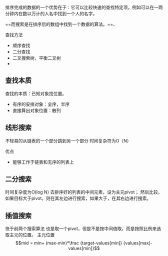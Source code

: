 排序完成的数据的一个优势在于：它可以比较快速的查找特定项。例如可以在一两分钟内在数以万计的人名中找到一个人的名字。

==而搜索是在排序后的数组中找到一个数据的算法。==、

查找方法
- 顺序查找
- 二分查找
- 二叉搜索树，平衡二叉树
-
## 查找本质
查找的本质：已知对象找位置。
 - 有序的安排对象：全序，半序
 - 直接算出对象位置：散列
## 线形搜索
不轻易的从链表的一个部分跳到另一个部分
时间复杂符为O（N）


优点
- 能够工作于链表和无序的列表上
## 二分搜索
时间复杂度为O(log N)
去排序好的列表的中间元素，设为主元pivot；
然后比较，如果目标大于pivot，则在其左边进行搜索，如果大于，在其右边进行搜索。
## 插值搜索
快于前两个搜索算法
也是取一个pivot，但是不是按中间值取，而是按照比例来选取主元的位置。
主元位置 $$mid = min+ (max-min)*\frac {target-values[min]} {values[max]-values[min]}$$
